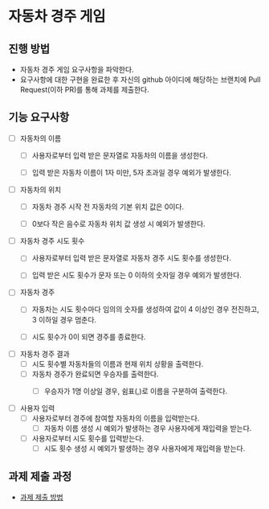 # 자동차 경주 게임
## 진행 방법
* 자동차 경주 게임 요구사항을 파악한다.
* 요구사항에 대한 구현을 완료한 후 자신의 github 아이디에 해당하는 브랜치에 Pull Request(이하 PR)를 통해 과제를 제출한다.

## 기능 요구사항
- [ ] 자동차의 이름
  - [ ] 사용자로부터 입력 받은 문자열로 자동차의 이름을 생성한다.
  - [ ] 입력 받은 자동차 이름이 1자 미만, 5자 초과일 경우 예외가 발생한다.
    

- [ ] 자동차의 위치
  - [ ] 자동차 경주 시작 전 자동차의 기본 위치 값은 0이다.
  - [ ] 0보다 작은 음수로 자동차 위치 값 생성 시 예외가 발생한다.


- [ ] 자동차 경주 시도 횟수
  - [ ] 사용자로부터 입력 받은 문자열로 자동차 경주 시도 횟수를 생성한다.
  - [ ] 입력 받은 시도 횟수가 문자 또는 0 이하의 숫자일 경우 예외가 발생한다.


- [ ] 자동차 경주
  - [ ] 자동차는 시도 횟수마다 임의의 숫자를 생성하여 값이 4 이상인 경우 전진하고, 3 이하일 경우 멈춘다.
  - [ ] 시도 횟수가 0이 되면 경주를 종료한다.


- [ ] 자동차 경주 결과
  - [ ] 시도 횟수별 자동차들의 이름과 현재 위치 상황을 출력한다.
  - [ ] 자동차 경주가 완료되면 우승자를 출력한다. 
    - [ ] 우승자가 1명 이상일 경우, 쉼표(,)로 이름을 구분하여 출력한다. 


- [ ] 사용자 입력
  - [ ] 사용자로부터 경주에 참여할 자동차의 이름을 입력받는다.
    - [ ] 자동차 이름 생성 시 예외가 발생하는 경우 사용자에게 재입력을 받는다.
  - [ ] 사용자로부터 시도 횟수를 입력받는다.
    - [ ] 시도 횟수 생성 시 예외가 발생하는 경우 사용자에게 재입력을 받는다.

## 과제 제출 과정
* [과제 제출 방법](https://github.com/next-step/nextstep-docs/tree/master/precourse)
